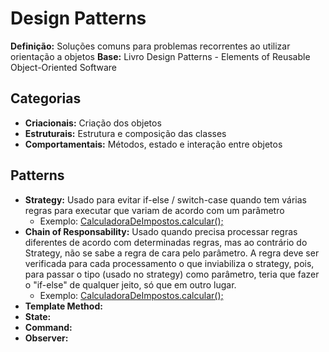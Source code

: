 # Design Patterns

**Definição:** Soluções comuns para problemas recorrentes ao utilizar orientação a objetos
**Base:** Livro Design Patterns - Elements of Reusable Object-Oriented Software

## Categorias

- **Criacionais:** Criação dos objetos
- **Estruturais:** Estrutura e composição das classes
- **Comportamentais:** Métodos, estado e interação entre objetos

## Patterns

- **Strategy:** Usado para evitar if-else / switch-case quando tem várias regras para executar que variam de acordo com um parâmetro
  - Exemplo: [CalculadoraDeImpostos.calcular();](https://github.com/fabiopsouza/learning-design-patterns/blob/main/loja/src/br/com/loja/alura/imposto/CalculadoraDeImpostos.java)
- **Chain of Responsability:** Usado quando precisa processar regras diferentes de acordo com determinadas regras, mas ao contrário do Strategy, não se sabe a regra de cara pelo parâmetro. A regra deve ser verificada para cada processamento o que inviabiliza o strategy, pois, para passar o tipo (usado no strategy) como parâmetro, teria que fazer o "if-else" de qualquer jeito, só que em outro lugar.
  - Exemplo: [CalculadoraDeImpostos.calcular();](https://github.com/fabiopsouza/learning-design-patterns/blob/main/loja/src/br/com/loja/alura/desconto/CalculadoraDeDescontos.java)
- **Template Method:**
- **State:**
- **Command:**
- **Observer:**
